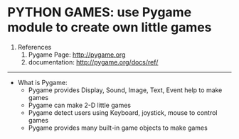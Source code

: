 # PYTHON GAMES: use Pygame module to create own little games

1. References
    1. Pygame Page: http://pygame.org
    2. documentation: http://pygame.org/docs/ref/
------

* What is Pygame:
  * Pygame provides Display, Sound, Image, Text, Event help to make games
  * Pygame can make 2-D little games
  * Pygame detect users using Keyboard, joystick, mouse to control games
  * Pygame provides many built-in game objects to make games
